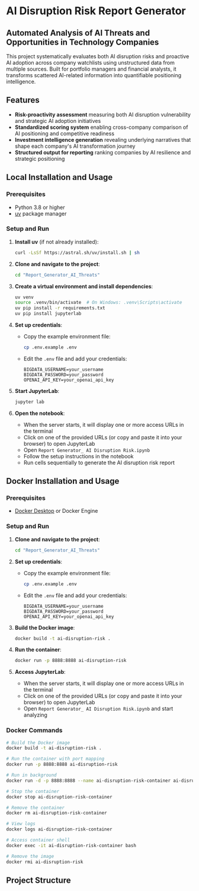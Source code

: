 # AI Disruption Risk Report Generator

## Automated Analysis of AI Threats and Opportunities in Technology Companies

This project systematically evaluates both AI disruption risks and proactive AI adoption across company watchlists using unstructured data from multiple sources. Built for portfolio managers and financial analysts, it transforms scattered AI-related information into quantifiable positioning intelligence.

## Features

- **Risk-proactivity assessment** measuring both AI disruption vulnerability and strategic AI adoption initiatives
- **Standardized scoring system** enabling cross-company comparison of AI positioning and competitive readiness
- **Investment intelligence generation** revealing underlying narratives that shape each company's AI transformation journey
- **Structured output for reporting** ranking companies by AI resilience and strategic positioning

## Local Installation and Usage

### Prerequisites
- Python 3.8 or higher
- [uv](https://github.com/astral-sh/uv) package manager

### Setup and Run

1. **Install uv** (if not already installed):
   ```bash
   curl -LsSf https://astral.sh/uv/install.sh | sh
   ```

2. **Clone and navigate to the project**:
   ```bash
   cd "Report_Generator_AI_Threats"
   ```

3. **Create a virtual environment and install dependencies**:
   ```bash
   uv venv
   source .venv/bin/activate  # On Windows: .venv\Scripts\activate
   uv pip install -r requirements.txt
   uv pip install jupyterlab
   ```

4. **Set up credentials**:
   - Copy the example environment file:
     ```bash
     cp .env.example .env
     ```
   - Edit the `.env` file and add your credentials:
     ```
     BIGDATA_USERNAME=your_username
     BIGDATA_PASSWORD=your_password
     OPENAI_API_KEY=your_openai_api_key
     ```

5. **Start JupyterLab**:
   ```bash
   jupyter lab
   ```

6. **Open the notebook**:
   - When the server starts, it will display one or more access URLs in the terminal
   - Click on one of the provided URLs (or copy and paste it into your browser) to open JupyterLab
   - Open `Report Generator_ AI Disruption Risk.ipynb`
   - Follow the setup instructions in the notebook
   - Run cells sequentially to generate the AI disruption risk report

## Docker Installation and Usage

### Prerequisites
- [Docker Desktop](https://www.docker.com/products/docker-desktop/) or Docker Engine

### Setup and Run

1. **Clone and navigate to the project**:
   ```bash
   cd "Report_Generator_AI_Threats"
   ```

2. **Set up credentials**:
   - Copy the example environment file:
     ```bash
     cp .env.example .env
     ```
   - Edit the `.env` file and add your credentials:
     ```
     BIGDATA_USERNAME=your_username
     BIGDATA_PASSWORD=your_password
     OPENAI_API_KEY=your_openai_api_key
     ```

3. **Build the Docker image**:
   ```bash
   docker build -t ai-disruption-risk .
   ```

4. **Run the container**:
   ```bash
   docker run -p 8888:8888 ai-disruption-risk
   ```

5. **Access JupyterLab**:
   - When the server starts, it will display one or more access URLs in the terminal
   - Click on one of the provided URLs (or copy and paste it into your browser) to open JupyterLab
   - Open `Report Generator_ AI Disruption Risk.ipynb` and start analyzing

### Docker Commands

```bash
# Build the Docker image
docker build -t ai-disruption-risk .

# Run the container with port mapping
docker run -p 8888:8888 ai-disruption-risk

# Run in background
docker run -d -p 8888:8888 --name ai-disruption-risk-container ai-disruption-risk

# Stop the container
docker stop ai-disruption-risk-container

# Remove the container
docker rm ai-disruption-risk-container

# View logs
docker logs ai-disruption-risk-container

# Access container shell
docker exec -it ai-disruption-risk-container bash

# Remove the image
docker rmi ai-disruption-risk
```

## Project Structure

```